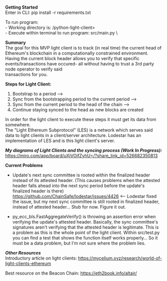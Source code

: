 **Getting Started**\
Enter in CLI:    pip install -r requirements.txt

To run program: \
      - Working directory is:                            /python-light-client> \
      - Execute within terminal to run program:          src/main.py \
         
**Summary**\
The goal for this MVP light client is to track (in real time) the current head of Ethereum's blockchain in a 
computationally constrained environment.  Having the current block header allows you to verify that specific 
events/transactions have occured-  all without having to trust a 3rd party node operator to verify said  
transactions for you.

**Steps for Light Client:**
  1) Bootstrap to a period  --> 
  2) Sync from the bootstrapping period to the current period  -->
  3) Sync from the current period to the head of the chain  -->
  4) Continue staying synced to the head as new blocks are created

In order for the light client to execute these steps it must get its data from somewhere.  
The "Light Ethereum Subprotocol" (LES) is a network which serves said data to light clients in a client/server
architecture. Lodestar has an implementation of LES and is this light client's server.   


***My diagrams of Light Clients and the syncing process (Work In Progress):***
https://miro.com/app/board/uXjVOjfZyhU=/?share_link_id=526682350813


**Current Problems**
  - Update's next sync committee is rooted within the finalized header instead of its attested header.
    (This causes problems when the attested header falls ahead into the next sync period before the 
    update's finalized header is there)
    https://github.com/ChainSafe/lodestar/issues/4426  <--   Lodestar fixed the issue, but my next sync committee is
                                                          still rooted in finalized header, instead of attested header...
                                                                     Stub for now.  Figure it out.

  - py_ecc_bls.FastAggregateVerify() is throwing an assertion error when verifying the update's attested header.
    Basically, the sync committee's signatures aren't verifying that the attested header is legitimate.  This is
    a problem as this is the whole point of the light client.
    Within src/test.py you can find a test that shows the function itself works properly... So it must be
    a data problem, but I'm not sure where the problem lies. 


***Other Resources***\
Introductory article on light clients:
https://mycelium.xyz/research/world-of-light-clients-ethereum

Best resource on the Beacon Chain:
https://eth2book.info/altair/
